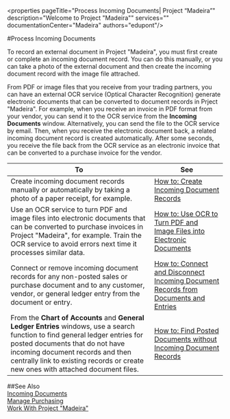<properties
                pageTitle="Process Incoming Documents| Project “Madeira”" 
                description="Welcome to Project "Madeira"" 
                services="" 
                documentationCenter="Madeira"
                authors="edupont"/>

#Process Incoming Documents

To record an external document in Project "Madeira", you must first create or complete an incoming document record. You can do this manually, or you can take a photo of the external document and then create the incoming document record with the image file attrached.

From PDF or image files that you receive from your trading partners, you can have an external OCR service (Optical Character Recognition) generate electronic documents that can be converted to document records in Prject "Madeira". For example, when you receive an invoice in PDF format from your vendor, you can send it to the OCR service from the **Incoming Documents** window. Alternatively, you can send the file to the OCR service by email. Then, when you receive the electronic document back, a related incoming document record is created automatically. After some seconds, you receive the file back from the OCR service as an electronic invoice that can be converted to a purchase invoice for the vendor.

|To     |See                   |
|-------|----------------------|
|Create incoming document records manually or automatically by taking a photo of a paper receipt, for example.|[How to: Create Incoming Document Records](across-how-create-income-document-records.md)|
|Use an OCR service to turn PDF and image files into electronic documents that can be converted to purchase invoices in Project "Madeira", for example. Train the OCR service to avoid errors next time it processes similar data.|[How to: Use OCR to Turn PDF and Image Files into Electronic Documents](across-how-use-ocr-pdf-images-files.md)|
|Connect or remove incoming document records for any non-posted sales or purchase document and to any customer, vendor, or general ledger entry from the document or entry.|[How to: Connect and Disconnect Incoming Document Records from Documents and Entries](across-how-connect-disconnect-income-document-records.md)|
|From the **Chart of Accounts** and **General Ledger Entries** windows, use a search function to find general ledger entries for posted documents that do not have incoming document records and then centrally link to existing records or create new ones with attached document files.|[How to: Find Posted Documents without Incoming Document Records](across-how-find-posted-documents-without-income-document-records.md)|
 

##See Also  
[Incoming Documents](across-income-documents.md)  
[Manage Purchasing](purchasing-manage-purchasing.md)  
[Work With Project "Madeira"](ui-work-product.md)